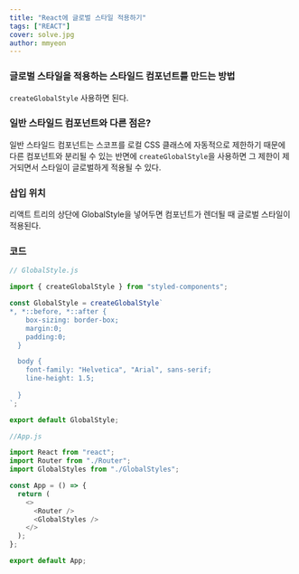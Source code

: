 ```yaml
---
title: "React에 글로벌 스타일 적용하기"
tags: ["REACT"]
cover: solve.jpg
author: mmyeon
---
```


### 글로벌 스타일을 적용하는 스타일드 컴포넌트를 만드는 방법

`createGlobalStyle` 사용하면 된다.

### 일반 스타일드 컴포넌트와 다른 점은?

일반 스타일드 컴포넌트는 스코프를 로컬 CSS 클래스에 자동적으로 제한하기 때문에 다른 컴포넌트와 분리될 수 있는 반면에 `createGlobalStyle`을 사용하면 그 제한이 제거되면서 스타일이 글로벌하게 적용될 수 있다.

### 삽입 위치

리액트 트리의 상단에 GlobalStyle을 넣어두면 컴포넌트가 렌더될 때 글로벌 스타일이 적용된다.

### 코드

```jsx
// GlobalStyle.js

import { createGlobalStyle } from "styled-components";

const GlobalStyle = createGlobalStyle`
*, *::before, *::after {
    box-sizing: border-box;
    margin:0;
    padding:0;
  }

  body {
    font-family: "Helvetica", "Arial", sans-serif;
    line-height: 1.5;
    
  }
`;

export default GlobalStyle;
```

```js
//App.js

import React from "react";
import Router from "./Router";
import GlobalStyles from "./GlobalStyles";

const App = () => {
  return (
    <>
      <Router />
      <GlobalStyles />
    </>
  );
};

export default App;
```
